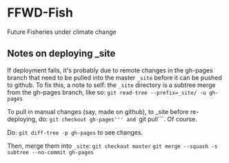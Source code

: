 FFWD-Fish
=========

Future Fisheries under climate change


Notes on deploying _site
------------------------

If deployment fails, it's probably due to remote changes in the gh-pages branch that need to be pulled into the master ```_site``` before it can be pushed to github. To fix this, a note to self: the ```_site``` directory is a subtree merge from the gh-pages branch, like so:
```git read-tree --prefix=_site/ -u gh-pages```

To pull in manual changes (say, made on github), to _site before re-deploying, do:
```git checkout gh-pages''' and ```git pull```. Of course.

Do: ```git diff-tree -p gh-pages``` to see changes.

Then, merge them into ```_site```: 
```git checkout master```
```git merge --squash -s subtree --no-commit gh-pages```